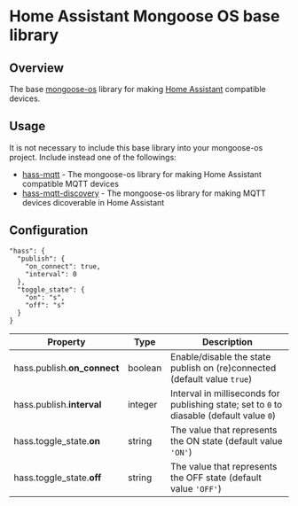 # Home Assistant Mongoose OS base library
## Overview
The base [mongoose-os](https://mongoose-os.com) library for making [Home Assistant](https://www.home-assistant.io) compatible devices.
## Usage
It is not necessary to include this base library into your mongoose-os project. Include instead one of the followings:
 - [hass-mqtt](https://github.com/zendiy-mgos/hass-mqtt) - The mongoose-os library for making Home Assistant compatible MQTT devices
 - [hass-mqtt-discovery](https://github.com/zendiy-mgos/hass-mqtt-discovery) - The mongoose-os library for making MQTT devices dicoverable in Home Assistant
## Configuration

    "hass": {
	  "publish": {
	    "on_connect": true,
	    "interval": 0
	  },
	  "toggle_state": {
	    "on": "s",
		"off": "s"
	  }
    }

|Property|Type|Description|
|--|--|--|
|hass.publish.**on_connect**|boolean|Enable/disable the state publish on (re)connected (default value `true`)|
|hass.publish.**interval**|integer|Interval in milliseconds for publishing state; set to `0` to diasable (default value `0`)|
|hass.toggle_state.**on**|string|The value that represents the ON state (default value `'ON'`)|
|hass.toggle_state.**off**|string|The value that represents the OFF state (default value `'OFF'`)|
